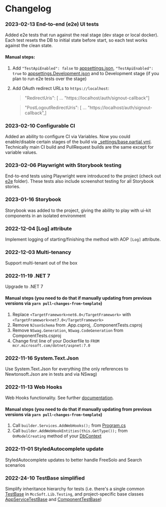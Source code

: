 ﻿# Changelog

### 2023-02-13 End-to-end (e2e) UI tests

Added e2e tests that run against the real stage (dev stage or local docker). Each test resets the DB to initial state before start, so each test works against the clean state.

#### Manual steps:

1. Add `"TestApiEnabled": false` to [appsettings.json](/webapi/src/MccSoft.TemplateApp.App/appsettings.json), `"TestApiEnabled": true` to [appsettings.Development.json](/webapi/src/MccSoft.TemplateApp.App/appsettings.Development.json) and to Development stage (if you plan to run e2e tests over the stage)
1. Add OAuth redirect URLs to `https://localhost`:

   > "RedirectUris": [ ... "https://localhost/auth/signout-callback"]

   > "PostLogoutRedirectUris": [ ... "https://localhost/auth/signout-callback",]

### 2023-02-10 Configurable CI

Added an ability to configure CI via Variables. Now you could enable/disable certain stages of the build via [\_settings/base.partial.yml](../.ci/_settings/base.partial.yml). Technically main CI build and PullRequest builds are the same except for variable values.

### 2023-02-06 Playwright with Storybook testing

End-to-end tests using Playwright were introduced to the project (check out [e2e](./e2e) folder). These tests also include screenshot testing for all Storybook stories.

### 2023-01-16 Storybook

Storybook was added to the project, giving the ability to play with ui-kit components in an isolated environment

### 2022-12-04 [Log] attribute

Implement logging of starting/finishing the method with AOP `[Log]` attribute.

### 2022-12-03 Multi-tenancy

Support multi-tenant out of the box

### 2022-11-19 .NET 7

Upgrade to .NET 7

#### Manual steps (you need to do that if manually updating from previous versions via `yarn pull-changes-from-template`)

1. Replace `<TargetFramework>net6.0</TargetFramework>` with `<TargetFramework>net7.0</TargetFramework>`
1. Remove `NJsonSchema` from .App.csproj, .ComponentTests.csproj
1. Remove `NSwag.Generation`, `NSwag.CodeGeneration` from ComponentTests.csproj
1. Change first line of your Dockerfile to `FROM mcr.microsoft.com/dotnet/aspnet:7.0`

### 2022-11-16 System.Text.Json

Use System.Text.Json for everything (the only references to Newtonsoft.Json are in tests and via NSwag)

### 2022-11-13 Web Hooks

Web Hooks functionality. See further [documentation](./details/Webhooks.md).

#### Manual steps (you need to do that if manually updating from previous versions via `yarn pull-changes-from-template`)

1. Call `builder.Services.AddWebHooks();` from [Program.cs](../../webapi/src/MccSoft.TemplateApp.App/Program.cs)
2. Call `builder.AddWebHookEntities(this.GetType());` from `OnModelCreating` method of your [DbContext](../../webapi/src/MccSoft.TemplateApp.Persistence/TemplateAppDbContext.cs)

### 2022-11-01 StyledAutocomplete update

StyledAutocomplete updates to better handle FreeSolo and Search scenarios

### 2022-24-10 TestBase simplified

Simplify inheritance hierarchy for tests (i.e. there's a single common [TestBase](../webapi/Lib/Testing/MccSoft.Testing/TestBase.cs) in `MccSoft.Lib.Testing`, and project-specific base classes [AppServiceTestBase](../webapi/tests/MccSoft.TemplateApp.App.Tests/AppServiceTestBase.cs) and [ComponentTestBase](../webapi/tests/MccSoft.TemplateApp.ComponentTests/ComponentTestBase.cs))
